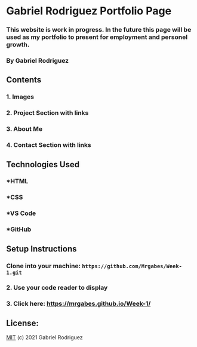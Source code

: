 # Gabriel Rodriguez Portfolio Page


### This website is work in progress. In the future this page will be used as my portfolio to present for employment and personel growth.  

### By Gabriel Rodriguez

## Contents

### 1. Images
###  2. Project Section with links

### 3. About Me

### 4. Contact Section with links

## Technologies Used

### *HTML
### *CSS
### *VS Code
### *GitHub

## Setup Instructions

### Clone into your machine: `https://github.com/Mrgabes/Week-1.git`

### 2. Use your code reader to display

### 3. Click here: https://mrgabes.github.io/Week-1/

## License:
[MIT](info@mit.edu) (c) 2021 Gabriel Rodriguez





